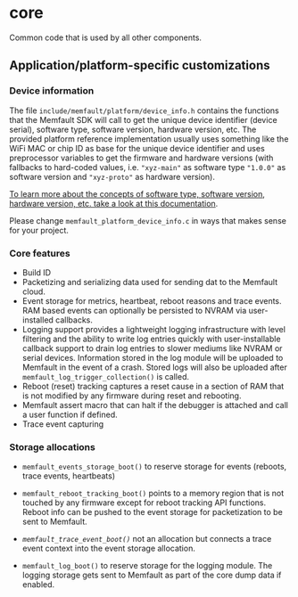 # core

Common code that is used by all other components.

## Application/platform-specific customizations

### Device information

The file `include/memfault/platform/device_info.h` contains the functions that
the Memfault SDK will call to get the unique device identifier (device serial),
software type, software version, hardware version, etc. The provided platform
reference implementation usually uses something like the WiFi MAC or chip ID as
base for the unique device identifier and uses preprocessor variables to get the
firmware and hardware versions (with fallbacks to hard-coded values, i.e.
`"xyz-main"` as software type `"1.0.0"` as software version and `"xyz-proto"` as
hardware version).

[To learn more about the concepts of software type, software version, hardware version, etc. take a look at this documentation](https://mflt.io/36NGGgi).

Please change `memfault_platform_device_info.c` in ways that makes sense for
your project.

### Core features

- Build ID
- Packetizing and serializing data used for sending dat to the Memfault cloud.
- Event storage for metrics, heartbeat, reboot reasons and trace events. RAM
  based events can optionally be persisted to NVRAM via user-installed
  callbacks.
- Logging support provides a lightweight logging infrastructure with level
  filtering and the ability to write log entries quickly with user-installable
  callback support to drain log entries to slower mediums like NVRAM or serial
  devices. Information stored in the log module will be uploaded to Memfault in
  the event of a crash. Stored logs will also be uploaded after
  `memfault_log_trigger_collection()` is called.
- Reboot (reset) tracking captures a reset cause in a section of RAM that is not
  modified by any firmware during reset and rebooting.
- Memfault assert macro that can halt if the debugger is attached and call a
  user function if defined.
- Trace event capturing

### Storage allocations

- `memfault_events_storage_boot()` to reserve storage for events (reboots, trace
  events, heartbeats)

- `memfault_reboot_tracking_boot()` points to a memory region that is not
  touched by any firmware except for reboot tracking API functions. Reboot info
  can be pushed to the event storage for packetization to be sent to Memfault.

- _`memfault_trace_event_boot()`_ not an allocation but connects a trace event
  context into the event storage allocation.

- `memfault_log_boot()` to reserve storage for the logging module. The logging
  storage gets sent to Memfault as part of the core dump data if enabled.
